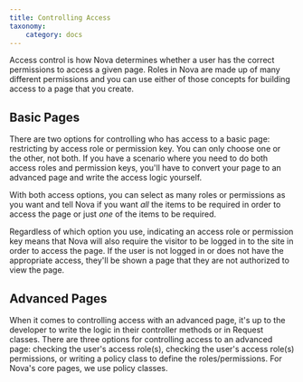 ```yaml
---
title: Controlling Access
taxonomy:
    category: docs
---
```


Access control is how Nova determines whether a user has the correct permissions to access a given page. Roles in Nova are made up of many different permissions and you can use either of those concepts for building access to a page that you create.

## Basic Pages

There are two options for controlling who has access to a basic page: restricting by access role or permission key. You can only choose one or the other, not both. If you have a scenario where you need to do both access roles and permission keys, you'll have to convert your page to an advanced page and write the access logic yourself.

With both access options, you can select as many roles or permissions as you want and tell Nova if you want _all_ the items to be required in order to access the page or just _one_ of the items to be required.

Regardless of which option you use, indicating an access role or permission key means that Nova will also require the visitor to be logged in to the site in order to access the page. If the user is not logged in or does not have the appropriate access, they'll be shown a page that they are not authorized to view the page.

## Advanced Pages

When it comes to controlling access with an advanced page, it's up to the developer to write the logic in their controller methods or in Request classes. There are three options for controlling access to an advanced page: checking the user's access role(s), checking the user's access role(s) permissions, or writing a policy class to define the roles/permissions. For Nova's core pages, we use policy classes.
